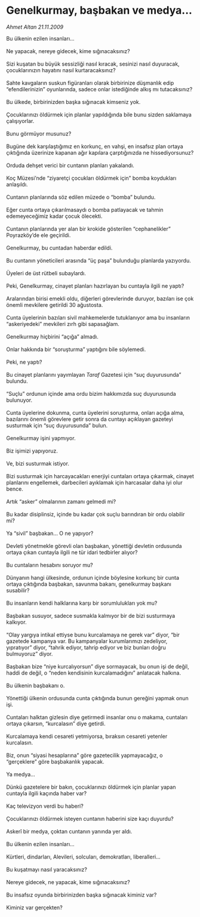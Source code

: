 # Genelkurmay, başbakan ve medya...

*Ahmet Altan 21.11.2009*

<div class="taraf_structure_2col_1zq">
<div class="margen_n">



 <p>Bu ülkenin ezilen insanları... <br/><br/>Ne yapacak, nereye gidecek, kime sığınacaksınız? <br/><br/>Sizi kuşatan bu büyük sessizliği nasıl kıracak, sesinizi nasıl duyuracak, çocuklarınızın hayatını nasıl kurtaracaksınız? <br/><br/>Sahte kavgaların suskun figüranları olarak birbirinize düşmanlık edip “efendilerinizin” oyunlarında, sadece onlar istediğinde alkış mı tutacaksınız? <br/><br/>Bu ülkede, birbirinizden başka sığınacak kimseniz yok. <br/><br/>Çocuklarınızı öldürmek için planlar yapıldığında bile bunu sizden saklamaya çalışıyorlar. <br/><br/>Bunu görmüyor musunuz? <br/><br/>Bugüne dek karşılaştığımız en korkunç, en vahşi, en insafsız plan ortaya çıktığında üzerinize kapanan ağır kapılara çarptığınızda ne hissediyorsunuz? <br/><br/>Orduda dehşet verici bir cuntanın planları yakalandı. <br/><br/>Koç Müzesi’nde “ziyaretçi çocukları öldürmek için” bomba koydukları anlaşıldı. <br/><br/>Cuntanın planlarında söz edilen müzede o “bomba” bulundu. <br/><br/>Eğer cunta ortaya çıkarılmasaydı o bomba patlayacak ve tahmin edemeyeceğimiz kadar çocuk ölecekti. <br/><br/>Cuntanın planlarında yer alan bir krokide gösterilen “cephanelikler” Poyrazköy’de ele geçirildi. <br/><br/>Genelkurmay, bu cuntadan haberdar edildi. <br/><br/>Bu cuntanın yöneticileri arasında “üç paşa” bulunduğu planlarda yazıyordu. <br/><br/>Üyeleri de üst rütbeli subaylardı. <br/><br/>Peki, Genelkurmay, cinayet planları hazırlayan bu cuntayla ilgili ne yaptı? <br/><br/>Aralarından birisi emekli oldu, diğerleri görevlerinde duruyor, bazıları ise çok önemli mevkilere getirildi 30 ağustosta. <br/><br/>Cunta üyelerinin bazıları sivil mahkemelerde tutuklanıyor ama bu insanların “askeriyedeki” mevkileri zırh gibi sapasağlam. <br/><br/>Genelkurmay hiçbirini “açığa” almadı. <br/><br/>Onlar hakkında bir “soruşturma” yaptığını bile söylemedi. <br/><br/>Peki, ne yaptı? <br/><br/>Bu cinayet planlarını yayımlayan <i>Taraf</i> Gazetesi için “suç duyurusunda” bulundu. <br/><br/>“Suçlu” ordunun içinde ama ordu bizim hakkımızda suç duyurusunda bulunuyor. <br/><br/>Cunta üyelerine dokunma, cunta üyelerini soruşturma, onları açığa alma, bazılarını önemli görevlere getir sonra da cuntayı açıklayan gazeteyi susturmak için “suç duyurusunda” bulun. <br/><br/>Genelkurmay işini yapmıyor. <br/><br/>Biz işimizi yapıyoruz. <br/><br/>Ve, bizi susturmak istiyor. <br/><br/>Bizi susturmak için harcayacakları enerjiyi cuntaları ortaya çıkarmak, cinayet planlarını engellemek, darbecileri ayıklamak için harcasalar daha iyi olur bence. <br/><br/>Artık “asker” olmalarının zamanı gelmedi mi? <br/><br/>Bu kadar disiplinsiz, içinde bu kadar çok suçlu barındıran bir ordu olabilir mi? <br/><br/>Ya “sivil” başbakan... O ne yapıyor? <br/><br/>Devleti yönetmekle görevli olan başbakan, yönettiği devletin ordusunda ortaya çıkan cuntayla ilgili ne tür idari tedbirler alıyor? <br/><br/>Bu cuntaların hesabını soruyor mu? <br/><br/>Dünyanın hangi ülkesinde, ordunun içinde böylesine korkunç bir cunta ortaya çıktığında başbakan, savunma bakanı, genelkurmay başkanı susabilir? <br/><br/>Bu insanların kendi halklarına karşı bir sorumlulukları yok mu? <br/><br/>Başbakan susuyor, sadece susmakla kalmıyor bir de bizi susturmaya kalkıyor. <br/><br/>“Olay yargıya intikal ettiyse bunu kurcalamaya ne gerek var” diyor, “bir gazetede kampanya var. Bu kampanyalar kurumlarımızı zedeliyor, yıpratıyor” diyor, “tahrik ediyor, tahrip ediyor ve biz bunları doğru bulmuyoruz” diyor. <br/><br/>Başbakan bize “niye kurcalıyorsun” diye sormayacak, bu onun işi de değil, haddi de değil, o “neden kendisinin kurcalamadığını” anlatacak halkına. <br/><br/>Bu ülkenin başbakanı o. <br/><br/>Yönettiği ülkenin ordusunda cunta çıktığında bunun gereğini yapmak onun işi. <br/><br/>Cuntaları halktan gizlesin diye getirmedi insanlar onu o makama, cuntaları ortaya çıkarsın, “kurcalasın” diye getirdi. <br/><br/>Kurcalamaya kendi cesareti yetmiyorsa, bıraksın cesareti yetenler kurcalasın. <br/><br/>Biz, onun “siyasi hesaplarına” göre gazetecilik yapmayacağız, o “gerçeklere” göre başbakanlık yapacak. <br/><br/>Ya medya... <br/><br/>Dünkü gazetelere bir bakın, çocuklarınızı öldürmek için planlar yapan cuntayla ilgili kaçında haber var? <br/><br/>Kaç televizyon verdi bu haberi? <br/><br/>Çocuklarınızı öldürmek isteyen cuntanın haberini size kaçı duyurdu? <br/><br/>Askerî bir medya, çoktan cuntanın yanında yer aldı. <br/><br/>Bu ülkenin ezilen insanları... <br/><br/>Kürtleri, dindarları, Alevileri, solcuları, demokratları, liberalleri... <br/><br/>Bu kuşatmayı nasıl yaracaksınız? <br/><br/>Nereye gidecek, ne yapacak, kime sığınacaksınız? <br/><br/>Bu insafsız oyunda birbirinizden başka sığınacak kiminiz var? <br/><br/>Kiminiz var gerçekten?</p>
<br/>
<br/>
<br/>



<br/>


<div id="taraf_not">
</div>

</div>


</div>
